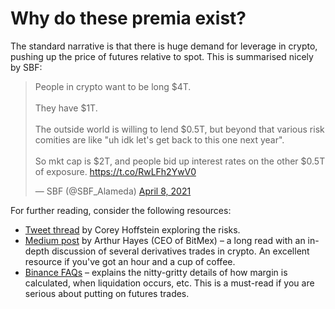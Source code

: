 # Why do these premia exist?

The standard narrative is that there is huge demand for leverage in crypto, pushing up the price of futures relative to spot. This is summarised nicely by SBF:

<blockquote class="twitter-tweet"><p lang="en" dir="ltr">People in crypto want to be long $4T.<br><br>They have $1T.<br><br>The outside world is willing to lend $0.5T, but beyond that various risk comities are like &quot;uh idk let&#39;s get back to this one next year&quot;.<br><br>So mkt cap is $2T, and people bid up interest rates on the other $0.5T of exposure. <a href="https://t.co/RwLFh2YwV0">https://t.co/RwLFh2YwV0</a></p>&mdash; SBF (@SBF_Alameda) <a href="https://twitter.com/SBF_Alameda/status/1380284657820782595?ref_src=twsrc%5Etfw">April 8, 2021</a></blockquote> <script async src="https://platform.twitter.com/widgets.js" charset="utf-8"></script>

For further reading, consider the following resources:

-   [Tweet thread](https://twitter.com/choffstein/status/1388487872508874753?s=20) by Corey Hoffstein exploring the risks.
-   [Medium post](https://cryptohayes.medium.com/all-aboard-4d50435190d6) by Arthur Hayes (CEO of BitMex) – a long read with an in-depth discussion of several derivatives trades in crypto. An excellent resource if you've got an hour and a cup of coffee.
-   [Binance FAQs](https://www.binance.com/en/support/faq/#/4) – explains the nitty-gritty details of how margin is calculated, when liquidation occurs, etc. This is a must-read if you are serious about putting on futures trades.
